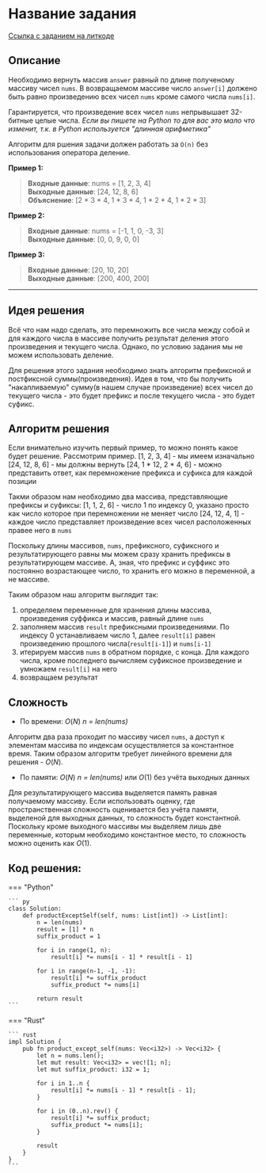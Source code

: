 # Название задания

[Ссылка с заданием на литкоде](https://leetcode.com/problems/product-of-array-except-self/)


## Описание
Необходимо вернуть массив `answer` равный по длине полученому массиву чисел `nums`. В возвращаемом массиве число `answer[i]` должено быть равно произведению всех чисел `nums` кроме самого числа `nums[i]`.

Гарантируется, что произведение всех чисел `nums` непрывышает 32-битные целые числа. *Если вы пишете на Python то для вас это мало что изменит, т.к. в Python используется "длинная арифметика"*

Алгоритм для ршения задачи должен работать за `O(n)` без использования оператора деление.


**Пример 1:**  
> **Входные данные**: nums = [1, 2, 3, 4] <br>
> **Выходные данные**: [24, 12, 8, 6] <br>
> **Объяснение**: [2 * 3 * 4, 1 * 3 * 4, 1 * 2 * 4, 1 * 2 * 3] <br>

**Пример 2:**
> **Входные данные**: nums = [-1, 1, 0, -3, 3] <br>
> **Выходные данные**: [0, 0, 9, 0, 0] <br>

**Пример 3:**
> **Входные данные**: [20, 10, 20] <br>
> **Выходные данные**: [200, 400, 200] <br>

---

## Идея решения
Всё что нам надо сделать, это перемножить все числа между собой и для каждого числа в массиве получить результат деления этого произведения и текущего числа. Однако, по условию задания мы не можем использовать деление.

Для решения этого задания необходимо знать алгоритм префиксной и постфиксной суммы(произведения). Идея в том, что бы получить "накапливаемую" сумму(в нашем случае произведение) всех чисел до текущего числа - это будет префикс и после текущего числа - это будет суфикс.

## Алгоритм решения
Если внимательно изучить первый пример, то можно понять какое будет решение. Рассмотрим пример.
[1, 2, 3, 4] - мы имеем изначально
[24, 12, 8, 6] - мы должны вернуть
[24, 1 * 12, 2 * 4, 6] - можно представить ответ, как перемножение префикса и суфикса для каждой позиции

Такми образом нам необходимо два массива, представляющие префиксы и суфиксы:
[1, 1, 2, 6] - число 1 по индексу 0, указано просто как число которое при перемножении не меняет число
[24, 12, 4, 1] - каждое число представляет произведение всех чисел расположенных правее него в `nums`

Поскольку длины массивов, `nums`, префиксного, суфиксного и результатирующего равны мы можем сразу хранить префиксы в результатирующем массиве. А, зная, что префикс и суффикс это постоянно возрастающее число, то хранить его можно в переменной, а не массиве.

Таким образом наш алгоритм выглядит так:
1. определяем переменные для хранения длины массива, произведения суффикса и массив, равный длине `nums`
2. заполняем массив `result` префиксными произведениями. По индексу 0 устанавливаем число 1, далее `result[i]` равен произведению прошлого числа(`result[i-1]`) и `nums[i-1]`
3. итерируем массив `nums` в обратном порядке, с конца. Для каждого числа, кроме последнего вычисляем суфиксное произведение и умножаем `result[i]` на него
4. возвращаем результат

## Сложность

* По времени: $O(N)$ *n = len(nums)*

Алгоритм два раза проходит по массиву чисел `nums`, а доступ к элементам массива по индексам осуществляется за константное время. Таким образом алгоритм требует линейного времени для решения - $O(N)$.

* По памяти: $O(N)$ *n = len(nums)* или $O(1)$ без учёта выходных данных

Для результатирующего массива выделяется память равная получаемому массиву. Если использовать оценку, где пространственная сложность оценивается без учёта памяти, выделеной для выходных данных, то сложность будет константной. Поскольку кроме выходного массивы мы выделяем лишь две переменные, которым необходимо константное место, то сложность можно оценить как $O(1)$.

## Код решения:

=== "Python"
    
    ``` py
    class Solution:
        def productExceptSelf(self, nums: List[int]) -> List[int]:
            n = len(nums)
            result = [1] * n
            suffix_product = 1

            for i in range(1, n):
                result[i] *= nums[i - 1] * result[i - 1]
            
            for i in range(n-1, -1, -1):
                result[i] *= suffix_product
                suffix_product *= nums[i]
            
            return result
    ```

=== "Rust"
    
    ``` rust
    impl Solution {
        pub fn product_except_self(nums: Vec<i32>) -> Vec<i32> {
            let n = nums.len();
            let mut result: Vec<i32> = vec![1; n];
            let mut suffix_product: i32 = 1;

            for i in 1..n {
                result[i] *= nums[i - 1] * result[i - 1];
            }

            for i in (0..n).rev() {
                result[i] *= suffix_product;
                suffix_product *= nums[i];
            }

            result
        }
    }
    ```

